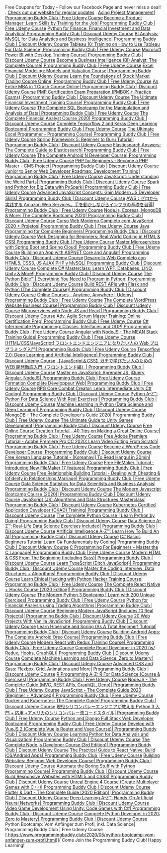 Free Coupons for Today - Follow our Facebook Page and never miss a deal!
.
[Check out our website for regular updates](https://www.programmingbuddy.club/)
.
[Acing Project Management| Programming Buddy Club | Free Udemy Course](https://www.programmingbuddy.club/2020/06/acing-project-management-programming.html)
[Become a Product Manager: Learn Skills by Training for the Job| Programming Buddy Club | Free Udemy Course](https://www.programmingbuddy.club/2020/05/become-product-manager-learn-skills-by.html)
[Python for Finance: Financial Investment and Data Analytics| Programming Buddy Club | Discount Udemy Course](https://www.programmingbuddy.club/2020/05/python-for-finance-financial-investment.html)
[BI Analysis: MySQL for Data Analytics and Business Intelligence| Programming Buddy Club | Discount Udemy Course](https://www.programmingbuddy.club/2020/05/bi-analysis-mysql-for-data-analytics.html)
[Tableau 10: Training on How to Use Tableau For Data Science| Programming Buddy Club | Free Udemy Course](https://www.programmingbuddy.club/2020/05/tableau-10-training-on-how-to-use.html)
[Microsoft Power BI with Desktop Training Course| Programming Buddy Club | Discount Udemy Course](https://www.programmingbuddy.club/2020/05/microsoft-power-bi-with-desktop.html)
[Become a Business Intelligence (BI) Analyst: The Complete Course| Programming Buddy Club | Free Udemy Course](https://www.programmingbuddy.club/2020/05/become-business-intelligence-bi-analyst.html)
[Excel Financial Modeling: Models and Valuation Course| Programming Buddy Club | Discount Udemy Course](https://www.programmingbuddy.club/2020/05/excel-financial-modeling-models-and.html)
[Learn the Foundations of Stock Market Trading Course Online| Programming Buddy Club | Free Udemy Course](https://www.programmingbuddy.club/2020/05/learn-foundations-of-stock-market.html)
[An Entire MBA in 1 Crash Course Online| Programming Buddy Club | Discount Udemy Course](https://www.programmingbuddy.club/2020/05/an-entire-mba-in-1-crash-course-online.html)
[PMP Certification Exam Preparation (PMBOK + Practice Exams)| Programming Buddy Club | Discount Udemy Course](https://www.programmingbuddy.club/2020/05/pmp-certification-exam-preparation.html)
[The Ultimate Financial Investment Training Course| Programming Buddy Club | Free Udemy Course](https://www.programmingbuddy.club/2020/05/the-ultimate-financial-investment.html)
[The Complete SQL Bootcamp for the Manipulation and Analysis of Data| Programming Buddy Club | Free Udemy Course](https://www.programmingbuddy.club/2020/05/the-complete-sql-bootcamp-for.html)
[The Complete Financial Analyst Course 2020| Programming Buddy Club | Discount Udemy Course](https://www.programmingbuddy.club/2020/05/the-complete-financial-analyst-course.html)
[Complete Tensorflow 2 and Keras Deep Learning Bootcamp| Programming Buddy Club | Free Udemy Course](https://www.programmingbuddy.club/2020/05/complete-tensorflow-2-and-keras-deep.html)
[The Ultimate Excel Programmer - Programming Course| Programming Buddy Club | Free Udemy Course](https://www.programmingbuddy.club/2020/05/the-ultimate-excel-programmer.html)
[Spring Framework 5: Beginner to Guru Tutorial| Programming Buddy Club | Discount Udemy Course](https://www.programmingbuddy.club/2020/05/spring-framework-5-beginner-to-guru.html)
[Elasticsearch Answers: The Complete Guide to Elasticsearch| Programming Buddy Club | Free Udemy Course](https://www.programmingbuddy.club/2020/05/elasticsearch-answers-complete-guide-to.html)
[The Complete Android N Developer Course| Programming Buddy Club | Free Udemy Course](https://www.programmingbuddy.club/2020/05/the-complete-android-n-developer-course.html)
[PHP for Beginners - Become a PHP Master - CMS Project| Programming Buddy Club | Discount Udemy Course](https://www.programmingbuddy.club/2020/05/php-for-beginners-become-php-master-cms.html)
[Junior to Senior Web Developer Roadmap: Development Training| Programming Buddy Club | Free Udemy Course](https://www.programmingbuddy.club/2020/05/junior-to-senior-web-developer-roadmap.html)
[JavaScript: Understanding the Weird Parts| Programming Buddy Club | Discount Udemy Course](https://www.programmingbuddy.club/2020/05/javascript-understanding-weird-parts.html)
[Spark and Python for Big Data with PySpark| Programming Buddy Club | Free Udemy Course](https://www.programmingbuddy.club/2020/05/spark-and-python-for-big-data-with.html)
[Advanced JavaScript Concepts: Gain Modern JS Developer Skills| Programming Buddy Club | Discount Udemy Course](https://www.programmingbuddy.club/2020/05/advanced-javascript-concepts-gain.html)
[AWS：ゼロから実践する Amazon Web Services。手を動かしながらインフラの基礎を習得| Programming Buddy Club | Free Udemy Course](https://www.programmingbuddy.club/2020/05/awsamazon-web-services-programming.html)
[Node.js, Express, MongoDB & More: The Complete Bootcamp 2020| Programming Buddy Club | Discount Udemy Course](https://www.programmingbuddy.club/2020/05/nodejs-express-mongodb-more-complete.html)
[Curso Web Moderno Completo com JavaScript 2020 + Projetos| Programming Buddy Club | Free Udemy Course](https://www.programmingbuddy.club/2020/05/curso-web-moderno-completo-com.html)
[Java Programming for Complete Beginners| Programming Buddy Club | Discount Udemy Course](https://www.programmingbuddy.club/2020/05/java-programming-for-complete-beginners.html)
[Web Designing for Beginners: Real World Coding in HTML & CSS| Programming Buddy Club | Free Udemy Course](https://www.programmingbuddy.club/2020/05/web-designing-for-beginners-real-world.html)
[Master Microservices with Spring Boot and Spring Cloud| Programming Buddy Club | Free Udemy Course](https://www.programmingbuddy.club/2020/05/master-microservices-with-spring-boot.html)
[Building an App with ASPNET Core and Angular| Programming Buddy Club | Discount Udemy Course](https://www.programmingbuddy.club/2020/05/building-app-with-aspnet-core-and.html)
[Desarrollo Web Completo con HTML5, CSS3, JS AJAX PHP y MySQL| Programming Buddy Club | Discount Udemy Course](https://www.programmingbuddy.club/2020/05/desarrollo-web-completo-con-html5-css3.html)
[Complete C# Masterclass: Learn WPF, Databases, LINQ, Unity & More!| Programming Buddy Club | Discount Udemy Course](https://www.programmingbuddy.club/2020/05/complete-c-masterclass-learn-wpf.html)
[The Python Bible™ | Everything You Need to Program in Python| Programming Buddy Club | Discount Udemy Course](https://www.programmingbuddy.club/2020/05/the-python-bible-everything-you-need-to.html)
[Build REST APIs with Flask and Python (The Complete Course)| Programming Buddy Club | Discount Udemy Course](https://www.programmingbuddy.club/2020/05/build-rest-apis-with-flask-and-python.html)
[Online Courses - Anytime, Anywhere | Udemy| Programming Buddy Club | Free Udemy Course](https://www.programmingbuddy.club/2020/05/how-to-code-learn-googles-go-golang.html)
[The Complete WordPress Website Business Course| Programming Buddy Club | Discount Udemy Course](https://www.programmingbuddy.club/2020/05/the-complete-wordpress-website-business.html)
[Microservices with Node JS and React| Programming Buddy Club | Discount Udemy Course](https://www.programmingbuddy.club/2020/05/microservices-with-node-js-and-react.html)
[Adv. Agile Scrum Master Training: Online Certification Prep| Programming Buddy Club | Free Udemy Course](https://www.programmingbuddy.club/2020/05/adv-agile-scrum-master-training-online.html)
[C# Intermediate Programming: Classes, Interfaces and OOP| Programming Buddy Club | Free Udemy Course](https://www.programmingbuddy.club/2020/05/c-intermediate-programming-classes.html)
[Angular with NodeJS - The MEAN Stack Training Guide| Programming Buddy Club | Free Udemy Course](https://www.programmingbuddy.club/2020/05/angular-with-nodejs-mean-stack-training.html)
[[HTML/CSS/JavaScript] フロントエンドエンジニアになりたい人の Web プログラミング入門| Programming Buddy Club | Free Udemy Course](https://www.programmingbuddy.club/2020/05/htmlcssjavascript-web-programming-buddy.html)
[Tensorflow 2.0: Deep Learning and Artificial Intelligence| Programming Buddy Club | Discount Udemy Course](https://www.programmingbuddy.club/2020/05/tensorflow-20-deep-learning-and.html)
[【JavaScript＆CSS】ガチで学びたい人のための WEB 開発徹底入門（フロントエンド編）| Programming Buddy Club | Discount Udemy Course](https://www.programmingbuddy.club/2020/05/javascriptcssweb-programming-buddy-club.html)
[Master en JavaScript: Aprender JS, jQuery, Angular, NodeJS| Programming Buddy Club | Free Udemy Course](https://www.programmingbuddy.club/2020/05/master-en-javascript-aprender-js-jquery.html)
[Formation Complète Développeur Web| Programming Buddy Club | Free Udemy Course](https://www.programmingbuddy.club/2020/05/formation-complete-developpeur-web.html)
[RPG Core Combat Creator: Learn Intermediate Unity C# Coding| Programming Buddy Club | Discount Udemy Course](https://www.programmingbuddy.club/2020/05/rpg-core-combat-creator-learn.html)
[Python A-Z™: Python For Data Science With Real Exercises!| Programming Buddy Club | Discount Udemy Course](https://www.programmingbuddy.club/2020/05/python-z-python-for-data-science-with.html)
[Machine Learning in Python (Data Science and Deep Learning)| Programming Buddy Club | Discount Udemy Course](https://www.programmingbuddy.club/2020/05/machine-learning-in-python-data-science.html)
[MongoDB - The Complete Developer's Guide 2020| Programming Buddy Club | Free Udemy Course](https://www.programmingbuddy.club/2020/05/mongodb-complete-developers-guide-2020.html)
[The Ultimate Guide to Unity Games Development| Programming Buddy Club | Discount Udemy Course](https://www.programmingbuddy.club/2020/05/the-ultimate-guide-to-unity-games.html)
[Free Online Course Creation Tutorial - 40 Tips on Making a Great Online Course| Programming Buddy Club | Free Udemy Course](https://www.programmingbuddy.club/2020/02/40-tips-on-making-great-online-course.html)
[Free Adobe Premiere Tutorial - Adobe Premiere Pro CC 2020: Learn Video Editing From Scratch| Programming Buddy Club | Free Udemy Course](https://www.programmingbuddy.club/2020/02/adobe-premiere-pro-cc-2020-learn-video.html)
[Become a WordPress Code Developer Course| Programming Buddy Club | Discount Udemy Course](https://www.programmingbuddy.club/2020/05/become-wordpress-code-developer-course.html)
[Free Korean Language Tutorial - [Koreanavi] To Read Hangul in 30min| Programming Buddy Club | Free Udemy Course](https://www.programmingbuddy.club/2020/02/koreanavi-to-read-hangul-in-30min.html)
[Free FileMaker Tutorial - Introducing New FileMaker 17 features| Programming Buddy Club | Free Udemy Course](https://www.programmingbuddy.club/2020/02/introducing-new-filemaker-17-features.html)
[Free Relationship Building Tutorial - Dealing with Cheating & Infidelity in Relationships Marriage| Programming Buddy Club | Free Udemy Course](https://www.programmingbuddy.club/2020/02/dealing-with-cheating-infidelity-in.html)
[Data Science Statistics for Data Scientists and Business Analysis| Programming Buddy Club | Discount Udemy Course](https://www.programmingbuddy.club/2020/05/data-science-statistics-for-data.html)
[The Modern Javascript Bootcamp Course (2020)| Programming Buddy Club | Discount Udemy Course](https://www.programmingbuddy.club/2020/05/the-modern-javascript-bootcamp-course.html)
[JavaScript (JS) Algorithms and Data Structures Masterclass| Programming Buddy Club | Discount Udemy Course](https://www.programmingbuddy.club/2020/05/javascript-js-algorithms-and-data.html)
[Kubernetes Certified Application Developer (CKAD) Training| Programming Buddy Club | Discount Udemy Course](https://www.programmingbuddy.club/2020/05/kubernetes-certified-application.html)
[The Complete Python Course | Learn Python by Doing| Programming Buddy Club | Discount Udemy Course](https://www.programmingbuddy.club/2020/05/the-complete-python-course-learn-python.html)
[Data Science A-Z™: Real-Life Data Science Exercises Included| Programming Buddy Club | Discount Udemy Course](https://www.programmingbuddy.club/2020/05/data-science-z-real-life-data-science.html)
[Artificial Intelligence A-Z™: Learn How To Build An AI| Programming Buddy Club | Discount Udemy Course](https://www.programmingbuddy.club/2020/05/artificial-intelligence-z-learn-how-to.html)
[C# Basics Beginners Tutorial Learn C# Fundamentals by Coding| Programming Buddy Club | Discount Udemy Course](https://www.programmingbuddy.club/2020/05/c-basics-beginners-tutorial-learn-c.html)
[C Programming For Beginners - Master the C Language| Programming Buddy Club | Free Udemy Course](https://www.programmingbuddy.club/2020/05/c-programming-for-beginners-master-c.html)
[Modern HTML & CSS From The Beginning (Including Sass)| Programming Buddy Club | Discount Udemy Course](https://www.programmingbuddy.club/2020/05/modern-html-css-from-beginning.html)
[Learn TypeScript (Ditch JavaScript)| Programming Buddy Club | Discount Udemy Course](https://www.programmingbuddy.club/2020/05/learn-typescript-ditch-javascript.html)
[Master the Coding Interview: Data Structures + Algorithms| Programming Buddy Club | Discount Udemy Course](https://www.programmingbuddy.club/2020/05/master-coding-interview-data-structures.html)
[Learn Ethical Hacking with Python Hacker Training Course| Programming Buddy Club | Free Udemy Course](https://www.programmingbuddy.club/2020/05/learn-ethical-hacking-with-python.html)
[The Complete React Native + Hooks Course [2020 Edition]| Programming Buddy Club | Discount Udemy Course](https://www.programmingbuddy.club/2020/05/the-complete-react-native-hooks-course.html)
[The Modern Python 3 Bootcamp | Learn with 200 Unique Exercises| Programming Buddy Club | Free Udemy Course](https://www.programmingbuddy.club/2020/05/the-modern-python-3-bootcamp-learn-with.html)
[Python for Financial Analysis using Trading Algorithms| Programming Buddy Club | Discount Udemy Course](https://www.programmingbuddy.club/2020/05/python-for-financial-analysis-using.html)
[Beginning Modern JavaScript (Includes 10 Real Projects)| Programming Buddy Club | Discount Udemy Course](https://www.programmingbuddy.club/2020/05/beginning-modern-javascript-includes-10.html)
[20 Web Projects With Vanilla JavaScript| Programming Buddy Club | Discount Udemy Course](https://www.programmingbuddy.club/2020/05/20-web-projects-with-vanilla-javascript.html)
[Learn Hibernate and Spring (As A Total Beginner) Tutorial| Programming Buddy Club | Discount Udemy Course](https://www.programmingbuddy.club/2020/05/learn-hibernate-and-spring-as-total.html)
[Building Android Apps: The Complete Android Oreo Course| Programming Buddy Club | Free Udemy Course](https://www.programmingbuddy.club/2020/05/building-android-apps-complete-android.html)
[Modern React with Redux Training Course| Programming Buddy Club | Free Udemy Course](https://www.programmingbuddy.club/2020/05/modern-react-with-redux-training-course.html)
[Complete React Developer in 2020 (w/ Redux, Hooks, GraphQL)| Programming Buddy Club | Discount Udemy Course](https://www.programmingbuddy.club/2020/05/complete-react-developer-in-2020-w.html)
[Complete Machine Learning and Data Science: Zero to Mastery| Programming Buddy Club | Discount Udemy Course](https://www.programmingbuddy.club/2020/05/complete-machine-learning-and-data.html)
[Advanced CSS and Sass: Flexbox, Grid, Animations and More| Programming Buddy Club | Discount Udemy Course](https://www.programmingbuddy.club/2020/05/advanced-css-and-sass-flexbox-grid.html)
[R Programming A-Z: R For Data Science (Course & Exercises)| Programming Buddy Club | Free Udemy Course](https://www.programmingbuddy.club/2020/05/r-programming-z-r-for-data-science.html)
[NodeJS - The Complete Guide (MVC, REST APIs, GraphQL, Deno)| Programming Buddy Club | Free Udemy Course](https://www.programmingbuddy.club/2020/05/nodejs-complete-guide-incl-mvc-rest.html)
[JavaScript - The Complete Guide 2020 (Beginner + Advanced)| Programming Buddy Club | Free Udemy Course](https://www.programmingbuddy.club/2020/05/javascript-complete-guide-2020-beginner.html)
[Docker and Kubernetes: The Complete Guide| Programming Buddy Club | Discount Udemy Course](https://www.programmingbuddy.club/2020/05/docker-and-kubernetes-complete-guide.html)
[現役シリコンバレーエンジニアが教える Python 3 入門 + 応用 +アメリカのシリコンバレー流コードスタイル| Programming Buddy Club | Free Udemy Course](https://www.programmingbuddy.club/2020/05/python-3-programming-buddy-club.html)
[Python and Django Full Stack Web Developer Bootcamp| Programming Buddy Club | Free Udemy Course](https://www.programmingbuddy.club/2020/05/python-and-django-full-stack-web.html)
[Develop with VueJS 2 (Complete Vue.js Router and Vuex Course)| Programming Buddy Club | Discount Udemy Course](https://www.programmingbuddy.club/2020/05/develop-with-vuejs-2-complete-vuejs.html)
[Learning Python for Data Analysis and Visualization| Programming Buddy Club | Discount Udemy Course](https://www.programmingbuddy.club/2020/05/learning-python-for-data-analysis-and.html)
[The Complete Node.js Developer Course (3rd Edition)| Programming Buddy Club | Discount Udemy Course](https://www.programmingbuddy.club/2020/05/the-complete-nodejs-developer-course.html)
[The Practical Guide to React Native: Build iOS/Android Apps| Programming Buddy Club | Free Udemy Course](https://www.programmingbuddy.club/2020/05/the-practical-guide-to-react-native.html)
[Building Websites: Beginner Web Developer Course| Programming Buddy Club | Discount Udemy Course](https://www.programmingbuddy.club/2020/05/building-websites-beginner-web.html)
[Automate the Boring Stuff with Python Programming Course| Programming Buddy Club | Discount Udemy Course](https://www.programmingbuddy.club/2020/05/automate-boring-stuff-with-python.html)
[Build Responsive Websites with HTML5 and CSS3| Programming Buddy Club | Discount Udemy Course](https://www.programmingbuddy.club/2020/05/build-responsive-websites-with-html5.html)
[Unreal Engine 4 Course (Create Multiplayer Games with C++)| Programming Buddy Club | Discount Udemy Course](https://www.programmingbuddy.club/2020/05/unreal-engine-4-course-create.html)
[Flutter & Dart - The Complete Guide [2020 Edition]| Programming Buddy Club | Discount Udemy Course](https://www.programmingbuddy.club/2020/05/flutter-dart-complete-guide-2020.html)
[Deep Learning A-Z™: Hands-On Artificial Neural Networks| Programming Buddy Club | Discount Udemy Course](https://www.programmingbuddy.club/2020/05/deep-learning-z-hands-on-artificial.html)
[Video Game Development Using Unity: Code Games with C#| Programming Buddy Club | Discount Udemy Course](https://www.programmingbuddy.club/2020/05/video-game-development-using-unity-code.html)
[Complete Python Developer in 2020: Zero to Mastery| Programming Buddy Club | Discount Udemy Course](https://www.programmingbuddy.club/2020/05/complete-python-developer-in-2020-zero.html)
Python Bootcamp: Vom Anfänger zum Profi, inkl. Data Science| Programming Buddy Club | Free Udemy Course
[.https://www.programmingbuddy.club/2020/05/python-bootcamp-vom-anfanger-zum-profi.html)](
Come Join the Programming Buddy Club!
Happy Learning!
